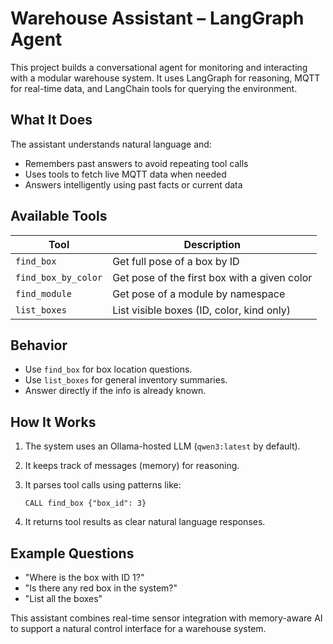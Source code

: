 # Warehouse Assistant – LangGraph Agent

This project builds a conversational agent for monitoring and interacting with a modular warehouse system. It uses LangGraph for reasoning, MQTT for real-time data, and LangChain tools for querying the environment.

## What It Does

The assistant understands natural language and:

* Remembers past answers to avoid repeating tool calls
* Uses tools to fetch live MQTT data when needed
* Answers intelligently using past facts or current data

## Available Tools

| Tool                | Description                                  |
| ------------------- | -------------------------------------------- |
| `find_box`          | Get full pose of a box by ID                 |
| `find_box_by_color` | Get pose of the first box with a given color |
| `find_module`       | Get pose of a module by namespace            |
| `list_boxes`        | List visible boxes (ID, color, kind only)    |

## Behavior

* Use `find_box` for box location questions.
* Use `list_boxes` for general inventory summaries.
* Answer directly if the info is already known.

## How It Works

1. The system uses an Ollama-hosted LLM (`qwen3:latest` by default).
2. It keeps track of messages (memory) for reasoning.
3. It parses tool calls using patterns like:

   ```
   CALL find_box {"box_id": 3}
   ```
4. It returns tool results as clear natural language responses.

## Example Questions

* "Where is the box with ID 1?"
* "Is there any red box in the system?"
* "List all the boxes"

This assistant combines real-time sensor integration with memory-aware AI to support a natural control interface for a warehouse system.
